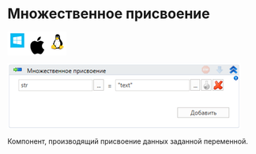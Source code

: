 # Множественное присвоение

![](<../../../.gitbook/assets/image (100) (1) (1) (1) (1) (1) (244).png>)

![](<../../../.gitbook/assets/image (114).png>)

Компонент, производящий присвоение данных заданной переменной.
